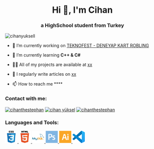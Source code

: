 <h1 align="center">Hi 👋, I'm Cihan</h1>
<h3 align="center">a HighSchool student from Turkey</h3>

<p align="left"> <img src="https://komarev.com/ghpvc/?username=sussystephan&label=Profile%20views&color=b40e0e&style=flat" alt="cihanyuksell" /> </p>

- 🔭 I’m currently working on [TEKNOFEST - DENEYAP KART ROBLING](https://www.teknofest.org/tr/competitions/competition/287)

- 🌱 I’m currently learning **C++ & C#**

- 👨‍💻 All of my projects are available at [xx](xx)

- 📝 I regularly write articles on [xx](xx)

- 📫 How to reach me ****

<h3 align="left">Contact with me:</h3>
<p align="left">
<a href="https://sptfy.com/OG15" target="blank"><img align="center" src="https://raw.githubusercontent.com/rahuldkjain/github-profile-readme-generator/master/src/images/icons/Social/spotify.svg" alt="cihanthestephan" height="30" width="40" /></a>
<a href="https://discord.gg/aUM8QCjBzr" target="blank"><img align="center" src="https://raw.githubusercontent.com/rahuldkjain/github-profile-readme-generator/master/src/images/icons/Social/discord.svg" alt="cihan yüksel" height="30" width="40" /></a>
<a href="https://instagram.com/cihantoo" target="blank"><img align="center" src="https://raw.githubusercontent.com/rahuldkjain/github-profile-readme-generator/master/src/images/icons/Social/instagram.svg" alt="cihanthestephan" height="30" width="40" /></a>
</p>

<h3 align="left">Languages and Tools:</h3>
<p align="left"> <a href="https://www.w3schools.com/css/" target="_blank" rel="noreferrer"> <img src="https://raw.githubusercontent.com/devicons/devicon/master/icons/css3/css3-original-wordmark.svg" alt="css3" width="40" height="40"/> </a> <a href="https://www.w3.org/html/" target="_blank" rel="noreferrer"> <img src="https://raw.githubusercontent.com/devicons/devicon/master/icons/html5/html5-original-wordmark.svg" alt="html5" width="40" height="40"/> </a> <a href="https://www.mysql.com/" target="_blank" rel="noreferrer"> <img src="https://raw.githubusercontent.com/devicons/devicon/master/icons/mysql/mysql-original-wordmark.svg" alt="mysql" width="40" height="40"/> </a> <a href="https://www.photoshop.com/en" target="_blank" rel="noreferrer"> <img src="https://raw.githubusercontent.com/devicons/devicon/master/icons/photoshop/photoshop-plain.svg" alt="photoshop" width="40" height="40"/> </a>
</a> <a href="https://www.illustrator.com/en" target="_blank" rel="noreferrer"> <img src="https://raw.githubusercontent.com/devicons/devicon/master/icons/illustrator/illustrator-plain.svg" alt="illustrator" width="40" height="40"/> </a>
<a href="https://code.visualstudio.com" target="_blank" rel="noreferrer"> <img src="https://raw.githubusercontent.com/devicons/devicon/master/icons/vscode/vscode-original.svg" alt="vscode" width="40" height="40"/> </a>
</p>
